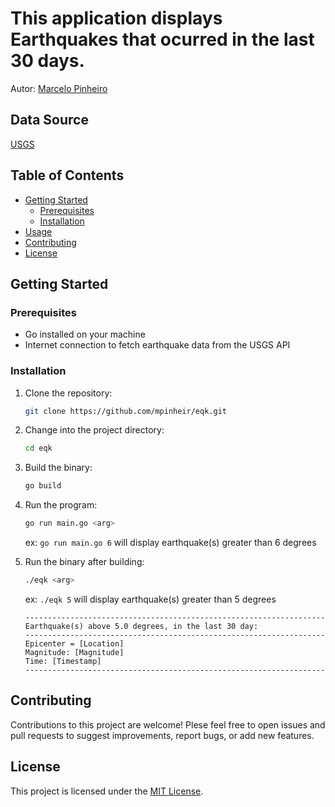 # This application displays Earthquakes that ocurred in the last 30 days.

Autor: [Marcelo Pinheiro](http://twitter.com/mpinheir)

## Data Source
[USGS](https://earthquake.usgs.gov/)  

## Table of Contents

- [Getting Started](#getting-started)
  - [Prerequisites](#prerequisites)
  - [Installation](#installation)
- [Usage](#usage)
- [Contributing](#contributing)
- [License](#license)

## Getting Started

### Prerequisites

- Go installed on your machine
- Internet connection to fetch earthquake data from the USGS API

### Installation

1. Clone the repository:

   ```bash
   git clone https://github.com/mpinheir/eqk.git
   ```

2. Change into the project directory:

    ```bash
    cd eqk
    ```

3. Build the binary:

    ```bash
    go build
    ```

4. Run the program:

    ```bash
    go run main.go <arg>
    ```

    ex: `go run main.go 6` will display earthquake(s) greater than 6 degrees

5. Run the binary after building:

    ```bash
    ./eqk <arg>
    ```

    ex: `./eqk 5` will display earthquake(s) greater than 5 degrees


    ```
    -------------------------------------------------------------------
    Earthquake(s) above 5.0 degrees, in the last 30 day:
    -------------------------------------------------------------------
    Epicenter = [Location]
    Magnitude: [Magnitude]
    Time: [Timestamp]
    -------------------------------------------------------------------
    ```

## Contributing
Contributions to this project are welcome! Plese feel free to open issues and pull requests to suggest improvements, report bugs, or add new features.

## License
This project is licensed under the [MIT License](https://en.wikipedia.org/wiki/MIT_License).
